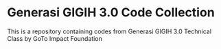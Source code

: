 # Generasi GIGIH 3.0 Code Collection
This is a repository containing codes from Generasi GIGIH 3.0 Technical Class by GoTo Impact Foundation
